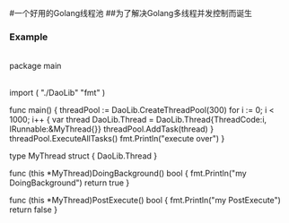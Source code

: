 #一个好用的Golang线程池
##为了解决Golang多线程并发控制而诞生
### Example
<br>package main

<br>import (
	"./DaoLib"
	"fmt"
)

func main() {
	threadPool := DaoLib.CreateThreadPool(300)
	for i := 0; i < 1000; i++ {
		var thread DaoLib.Thread = DaoLib.Thread{ThreadCode:i, IRunnable:&MyThread{}}
		threadPool.AddTask(thread)
	}
	threadPool.ExecuteAllTasks()
	fmt.Println("execute over")
}

type MyThread struct {
	DaoLib.Thread
}

func (this *MyThread)DoingBackground() bool {
	fmt.Println("my DoingBackground")
	return true
}

func (this *MyThread)PostExecute() bool {
	fmt.Println("my PostExecute")
	return false
}
